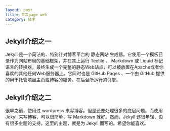 ```yaml
---
layout: post
title: 首次page web
category: 技术
---
```

## Jekyll介绍之一
Jekyll 是一个简洁的、特别针对博客平台的 静态网站 生成器。它使用一个模板目录作为网站布局的基础框架，并在其上运行 Textile 、 Markdown 或 Liquid 标记语言的转换器，最终生成一个完整的静态Web站点，可以被放置在Apache或者你喜欢的其他任何Web服务器上。它同时也是 GitHub Pages 、一个由 GitHub 提供的用于托管项目主页或博客的服务，在后台所运行的引擎。

## Jekyll介绍之二
很早之前，使用过 wordpress 来写博客。但是还要处理很多的底层问题。而使用 Jekyll 来写博客，可以很简单，写 Markdown 就好。然而，Jekyll 还很年轻，没有很多主题的支持。这里的主题，就是为 Jekyll 而写的。希望你能喜欢。

